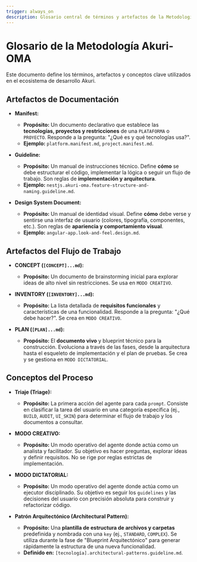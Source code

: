 ```yaml
---
trigger: always_on
description: Glosario central de términos y artefactos de la Metodología Akuri-OMA. Este documento es la fuente única de verdad para toda la terminología.
---
```


# Glosario de la Metodología Akuri-OMA

Este documento define los términos, artefactos y conceptos clave utilizados en el ecosistema de desarrollo Akuri.

## Artefactos de Documentación

-   **Manifest:**
    -   **Propósito:** Un documento declarativo que establece las **tecnologías, proyectos y restricciones** de una `PLATAFORMA` o `PROYECTO`. Responde a la pregunta: "¿Qué es y qué tecnologías usa?".
    -   **Ejemplo:** `platform.manifest.md`, `project.manifest.md`.

-   **Guideline:**
    -   **Propósito:** Un manual de instrucciones técnico. Define **cómo** se debe estructurar el código, implementar la lógica o seguir un flujo de trabajo. Son reglas de **implementación y arquitectura**.
    -   **Ejemplo:** `nestjs.akuri-oma.feature-structure-and-naming.guideline.md`.

-   **Design System Document:**
    -   **Propósito:** Un manual de identidad visual. Define **cómo** debe verse y sentirse una interfaz de usuario (colores, tipografía, componentes, etc.). Son reglas de **apariencia y comportamiento visual**.
    -   **Ejemplo:** `angular-app.look-and-feel.design.md`.

## Artefactos del Flujo de Trabajo

-   **CONCEPT (`[CONCEPT]...md`):**
    -   **Propósito:** Un documento de brainstorming inicial para explorar ideas de alto nivel sin restricciones. Se usa en `MODO CREATIVO`.

-   **INVENTORY (`[INVENTORY]...md`):**
    -   **Propósito:** La lista detallada de **requisitos funcionales** y características de una funcionalidad. Responde a la pregunta: "¿Qué debe hacer?". Se crea en `MODO CREATIVO`.

-   **PLAN (`[PLAN]...md`):**
    -   **Propósito:** El **documento vivo** y blueprint técnico para la construcción. Evoluciona a través de las fases, desde la arquitectura hasta el esqueleto de implementación y el plan de pruebas. Se crea y se gestiona en `MODO DICTATORIAL`.

## Conceptos del Proceso

-   **Triaje (Triage):**
    -   **Propósito:** La primera acción del agente para cada `prompt`. Consiste en clasificar la tarea del usuario en una categoría específica (ej., `BUILD`, `AUDIT`, `UI_SKIN`) para determinar el flujo de trabajo y los documentos a consultar.

-   **MODO CREATIVO:**
    -   **Propósito:** Un modo operativo del agente donde actúa como un analista y facilitador. Su objetivo es hacer preguntas, explorar ideas y definir requisitos. No se rige por reglas estrictas de implementación.

-   **MODO DICTATORIAL:**
    -   **Propósito:** Un modo operativo del agente donde actúa como un ejecutor disciplinado. Su objetivo es seguir los `guidelines` y las decisiones del usuario con precisión absoluta para construir y refactorizar código.

-   **Patrón Arquitectónico (Architectural Pattern):**
    -   **Propósito:** Una **plantilla de estructura de archivos y carpetas** predefinida y nombrada con una `key` (ej., `STANDARD`, `COMPLEX`). Se utiliza durante la fase de "Blueprint Arquitectónico" para generar rápidamente la estructura de una nueva funcionalidad.
    -   **Definido en:** `[tecnología].architectural-patterns.guideline.md`.